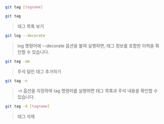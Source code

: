 ```bash
git tag [tagname]
```

```bash
git tag
```
> 태그 목록 보기<br>

```bash
git log --decorate
```
> log 명령어에 --decorate 옵션을 붙여 실행하면, 태그 정보를 포함한 이력을 확인할 수 있습니다.<br>


```bash
git tag -am
```
> 주석 달린 태그 추가하기<br>

```bash
git tag -n
```
> -n 옵션을 지정하여 tag 명령어를 실행하면 태그 목록과 주석 내용을 확인할 수 있습니다.<br>

```bash
git tag -d [tagname]
```
> 태그 삭제<br>
